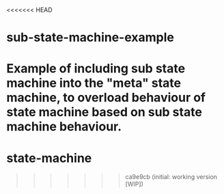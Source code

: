<<<<<<< HEAD
# sub-state-machine-example
Example of including sub state machine into the "meta" state machine, to overload behaviour of state machine based on sub state machine behaviour.
=======
# state-machine
>>>>>>> ca9e9cb (initial: working version [WIP])

